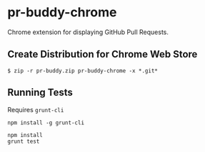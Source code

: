 # pr-buddy-chrome

Chrome extension for displaying GitHub Pull Requests.

## Create Distribution for Chrome Web Store

```
$ zip -r pr-buddy.zip pr-buddy-chrome -x *.git*
```

## Running Tests

Requires `grunt-cli`

```
npm install -g grunt-cli
```

```
npm install
grunt test
```
